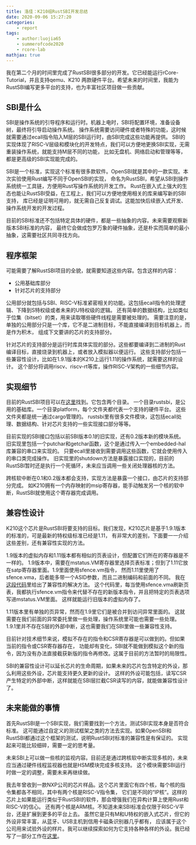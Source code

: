 ```yaml
---
title: 洛佳：K210组RustSBI开发总结
date: 2020-09-06 15:27:20
categories:
	- report
tags:
	- author:luojia65
	- summerofcode2020
	- rcore-lab
mathjax: true
---
```


我在第二个月的时间里完成了RustSBI很多部分的开发。它已经能运行rCore-Tutorial，并且支持qemu、K210
两款硬件平台。希望未来的时间里，我能为RustSBI编写更多平台的支持，也为丰富社区项目做一些贡献。

<!-- more -->

## SBI是什么

SBI是操作系统的引导程序和运行时。机器上电时，SBI将配置环境，准备设备树，最终将引导启动操作系统。
操作系统需要访问硬件或者特殊的功能，这时候就需要通过ecall指令陷入M层的SBI运行时，由SBI完成这些功能再提供。
SBI的实现体现了RISC-V层级和模块化的开发特点，我们可以方便地更换SBI实现，无需重装操作系统，就能支持M层不同的功能，
比如无盘机、网络启动和管理等等，都是更高级的SBI实现能完成的。

SBI是一个标准，实现这个标准有很多款软件。OpenSBI就是其中的一款实现。本次实验使用Rust编写不同于OpenSBI的实现，
命名为RustSBI，希望从SBI到操作系统统一工具链，方便用Rust写操作系统的开发工作。
Rust在嵌入式上强大的生态也能让RustSBI受益，在工程上，我们可以方便地使用相关的库来编写新的SBI支持，
库已经是证明可用的，就无需自己反复调试。这能加快后续嵌入式开发、操作系统开发的开发过程。

目前的SBI标准还不包括特定具体的硬件，都是一些抽象的内容。未来需要观察新版本SBI标准的内容，
最终它会做成包罗万象的硬件抽象，还是朴实而简单的最小抽象，这需要社区共同寻找方向。

## 程序框架

可能需要了解RustSBI项目的全貌，就需要知道这些内容。包含这样的内容：

- 公用基础库部分
- 针对芯片的支持部分

公用部分就包括与SBI、RISC-V标准紧密相关的功能。这包括ecall指令的处理逻辑、下降到S特权级或者未来的U特权级的逻辑。
还有简单的数据结构，比如类似于位集（bitset）的类，用来读取哪些硬件线程是需要被处理的。
需要注意的是，单独的公用部分只是一个库，它不是二进制目标，不能直接编译到目标机器上，而是作为积木，
组成下文要讲的芯片的支持部分。

针对芯片的支持部分是运行时库具体实现的部分。这些都要编译到二进制的Rust编译目标，直接烧录到机器上，或者放入模拟器以便运行。
这些支持部分包括一些兼容性设计，比如在1.9.1版本的K210上运行1.11的操作系统，就需要这样的设计。
这个部分将调用riscv、riscv-rt等库，操作RISC-V架构的一些细节内容。

## 实现细节

目前的RustSBI项目可以在[这里](https://github.com/luojia65/rustsbi/)找到。它包含两个目录。
一个目录rustsbi，是公用的基础库。一个目录platform，每个文件夹都代表一个支持的硬件平台。
这些文件夹都是统一通过cargo管理的。
rustsbi里有很多文件模块，这包括ecall处理、数据结构、针对芯片支持的一些实现接口部分等等。

目前实现的SBI接口包括以前SBI版本0.1的旧实现，还有0.2版本新的模块系统。
旧实现里包括一个putchar和getchar函数，这个是通过传入一个embedded-hal库兼容的串口来实现的。
只要ecall里接收到需要调用这些函数，它就会使用传入的串口类完成操作。
旧实现里的shutdown方法是暴露接口实现的，目前的RustSBI暂时还是执行一个死循环，未来应当调用一些关闭处理器核的方法。

跨核软中断在0.1和0.2版本都会支持，实现方法是暴露一个接口，由芯片的支持部分完成。
如K210拥有一个内存映射的msip寄存器，能手动触发另一个核的软中断，RustSBI就使用这个寄存器完成调用。

## 兼容性设计

K210这个芯片是RustSBI将要支持的目标。我们发现，K210芯片是基于1.9.1版本的标准的，可是最新的特权级标准已经是1.11，
有非常大的差别，下面要一一介绍这些差别，还有兼容性实现的方法。

1.9版本的虚拟内存和1.11版本都有相似的页表设计，但配置它们所在的寄存器是不一样的。
1.9版本中，需要在mstatus.VM寄存器里选择页表标准；但到了1.11它放在satp寄存器里面。1.9里面使用sfence.vm指令，
然而1.11里使用了sfence.vma，后者能多带一个ASID参数，而且二进制编码和前面的不同。
我在[这段代码](https://github.com/luojia65/rustsbi/blob/545a3593b1278c850a208fec21d0eb15d420ea6d/platform/k210/src/main.rs#L406-L432)里给出了兼容性的解决方法。
这个代码里，每当使用sfence.vma刷新页表，我都执行sfence.vm指令来代替不存在的新版本指令，并且把特定的页表选项写进mstatus.VM里面。
这样就能运行旧版本的虚拟内存了。

1.11版本里有单独的页异常，然而在1.9里它们是被合并到访问异常里面的。
这就需要在我们前面的异常委托里做一些处理，操作系统里可能也需要一些处理。
1.9.1里并不存在S层的外部中断，这也需要我们在SBI里做一些兼容性支持。

目前针对技术细节来说，模拟不存在的指令和CSR寄存器是可以做到的。但如果当前的指令或CSR寄存器存在，
功能却有变化，SBI就不能做到模拟这个新的指令，因为没有办法直接截获新版的指令再修改。这属于目前的方法暂时的局限性。

SBI的兼容性设计可以延长芯片的生命周期，如果未来的芯片包含特定的外设，那么利用这些外设，芯片能支持更久更新的设计。
这样的外设可能包括，读写CSR产生特定的外部中断，这样就能在SBI层拦截CSR读写的内容，就能做兼容性设计了。

## 未来能做的事情

首先RustSBI是一个SBI实现，我们需要找到一个方法，测试SBI实现本身是否符合标准。
这可能通过自定义的测试框架之类的方法去实现。如果OpenSBI和RustSBI都通过这个框架的测试，说明RustSBI对标准的兼容性是有保证的。
实现起来可能比较细碎，需要一定的思考量。

未来SBI上可以做一些核的监视内容。目前还是通过跨核软中断实现多核的，未来应当通过硬件线程监视器也就是HSM模块完成多核支持。
这个模块需要SBI运行时做一定的调整，需要未来再继续做。

我去年曾收到一款NXP公司的芯片样品。这个芯片里面它有四个核，每个核的指令集都各不相同，其中有两个核是RISC-V指令集，
它们是不同的“IP核”。这样的芯片上如果能运行类似于RustSBI的软件，那会增强我们在异构计算上使用Rust和RISC-V的信心。
还有两个核是ARM核。不知道未来SBI标准会仅限于RISC-V平台，还是扩展到更多的平台上去。
虽然它是只有M和U特权的嵌入式芯片，但它的外设非常丰富，从蓝牙、USB主机到信用卡磁条识别器几乎都有，
应该属于这个公司用来试验外设的样片。我可以继续探索如何为它支持各种各样的外设。我已经写了一部分工作在[这里](https://github.com/rv32m1-rust/rv32m1_ri5cy-hal)。
